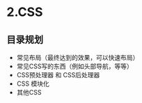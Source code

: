 # 2.CSS

## 目录规划

- 常见布局（最终达到的效果，可以快速布局）
- 常见CSS写的东西（例如头部导航，等等）
- CSS预处理器 和 CSS后处理器
- CSS 模块化
- 其他CSS
